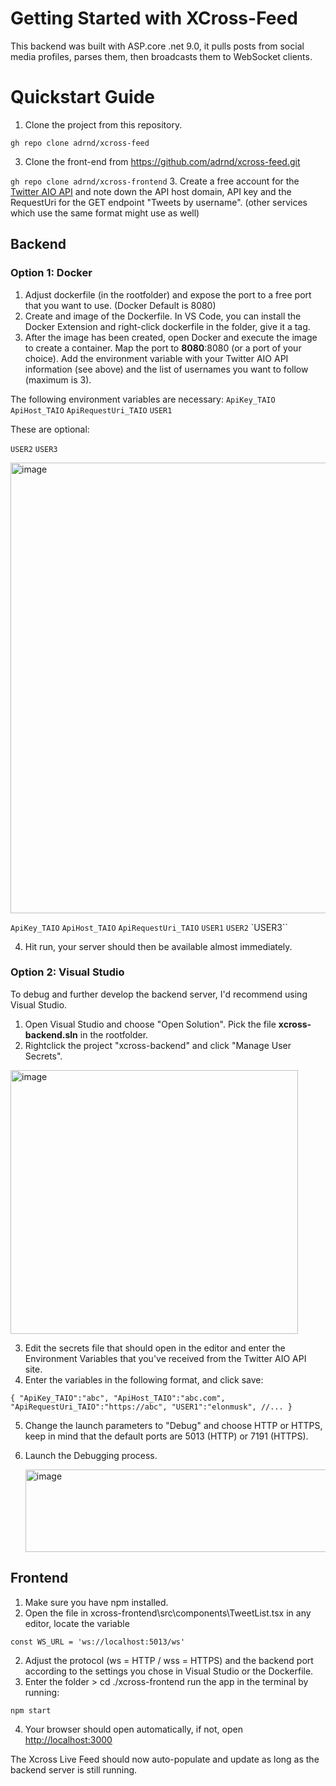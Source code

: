 # Getting Started with XCross-Feed

This backend was built with ASP.core .net 9.0, it pulls posts from social media profiles, parses them, then broadcasts them to WebSocket clients.

# Quickstart Guide
1. Clone the project from this repository.

`gh repo clone adrnd/xcross-feed`
   
3. Clone the front-end from https://github.com/adrnd/xcross-feed.git

`gh repo clone adrnd/xcross-frontend`
3. Create a free account for the [Twitter AIO API](https://rapidapi.com/viperscores-viperscores-default/api/twitter-aio) and note down the API host domain, API key and the RequestUri for the GET endpoint "Tweets by username". 
   (other services which use the same format might use as well)

## Backend 
### Option 1: Docker
1. Adjust dockerfile (in the rootfolder) and expose the port to a free port that you want to use. (Docker Default is 8080)
2. Create and image of the Dockerfile. In VS Code, you can install the Docker Extension and right-click dockerfile in the folder, give it a tag.  
3. After the image has been created, open Docker and execute the image to create a container. Map the port to **8080**:8080 (or a port of your choice). Add the environment variable with your Twitter AIO API information (see above) and the list of usernames you want to follow (maximum is 3).

The following environment variables are necessary:
`ApiKey_TAIO`
`ApiHost_TAIO`
`ApiRequestUri_TAIO`
`USER1`

These are optional:

`USER2`
`USER3`

<img width="546" height="721" alt="image" src="https://github.com/user-attachments/assets/815fef86-f4f4-4e29-826b-005b34640859" />

`ApiKey_TAIO`
`ApiHost_TAIO`
`ApiRequestUri_TAIO`
`USER1`
`USER2`
`USER3``

4. Hit run, your server should then be available almost immediately.

### Option 2: Visual Studio
To debug and further develop the backend server, I'd recommend using Visual Studio.
1. Open Visual Studio and choose "Open Solution". Pick the file **xcross-backend.sln** in the rootfolder.
2. Rightclick the project "xcross-backend" and click "Manage User Secrets".

<img width="460" height="422" alt="image" src="https://github.com/user-attachments/assets/cede8ed5-ec76-419f-b1a1-fb8e62f1a1df" />

3. Edit the secrets file that should open in the editor and enter the Environment Variables that you've received from the Twitter AIO API site.
4. Enter the variables in the following format, and click save:

`{
"ApiKey_TAIO":"abc",
"ApiHost_TAIO":"abc.com",
"ApiRequestUri_TAIO":"https://abc",
"USER1":"elonmusk", //...
}`

5. Change the launch parameters to "Debug" and choose HTTP or HTTPS, keep in mind that the default ports are 5013 (HTTP) or 7191 (HTTPS).
6. Launch the Debugging process.

   <img width="583" height="132" alt="image" src="https://github.com/user-attachments/assets/020967e4-f568-440c-87a1-df7f9e3e342c" />


## Frontend
1. Make sure you have npm installed.
2. Open the file in xcross-frontend\src\components\TweetList.tsx in any editor, locate the variable 

`const WS_URL = 'ws://localhost:5013/ws'
`

2. Adjust the protocol (ws = HTTP / wss = HTTPS) and the backend port according to the settings you chose in Visual Studio or the Dockerfile.
3. Enter the folder > cd ./xcross-frontend run the app in the terminal by running:

`npm start`

4. Your browser should open automatically, if not, open [http://localhost:3000](http://localhost:3000)

The Xcross Live Feed should now auto-populate and update as long as the backend server is still running. 

